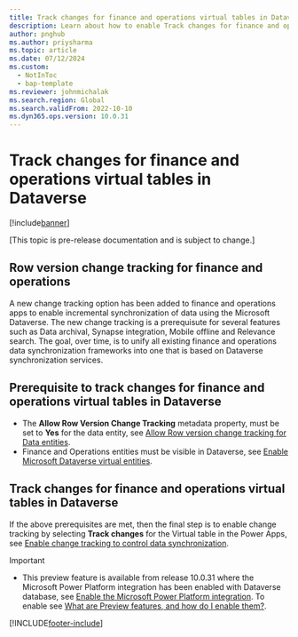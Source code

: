 ```yaml
---
title: Track changes for finance and operations virtual tables in Dataverse
description: Learn about how to enable Track changes for finance and operations virtual tables in Microsoft Dataverse, including prerequisites to tracking changes.
author: pnghub
ms.author: priysharma
ms.topic: article
ms.date: 07/12/2024
ms.custom: 
  - NotInToc
  - bap-template
ms.reviewer: johnmichalak
ms.search.region: Global
ms.search.validFrom: 2022-10-10
ms.dyn365.ops.version: 10.0.31
---
```


# Track changes for finance and operations virtual tables in Dataverse

[!include[banner](../includes/banner.md)]

[This topic is pre-release documentation and is subject to change.]

## Row version change tracking for finance and operations

A new change tracking option has been added to finance and operations apps to enable incremental synchronization of data using the Microsoft Dataverse. The new change tracking is a prerequisute for several features such as Data archival, Synapse integration, Mobile offline and Relevance search. The goal, over time, is to unify all existing finance and operations data synchronization frameworks into one that is based on Dataverse synchronization services.

## Prerequisite to track changes for finance and operations virtual tables in Dataverse 

- The **Allow Row Version Change Tracking** metadata property, must be set to **Yes** for the data entity, see [Allow Row version change tracking for Data entities](../data-entities/rowversion-change-track.md).
- Finance and Operations entities must be visible in Dataverse, see [Enable Microsoft Dataverse virtual entities](enable-virtual-entities.md).
 
 ## Track changes for finance and operations virtual tables in Dataverse 

If the above prerequisites are met, then the final step is to enable change tracking by selecting **Track changes** for the Virtual table in the Power Apps, see [Enable change tracking to control data synchronization](/power-platform/admin/enable-change-tracking-control-data-synchronization).

> [!IMPORTANT]
> - This preview feature is available from release 10.0.31 where the Microsoft Power Platform integration has been enabled with Dataverse database, see [Enable the Microsoft Power Platform integration](./enable-power-platform-integration.md). To enable see [What are Preview features, and how do I enable them?](/power-platform/admin/what-are-preview-features-how-do-i-enable-them).

[!INCLUDE[footer-include](../../../includes/footer-banner.md)]
